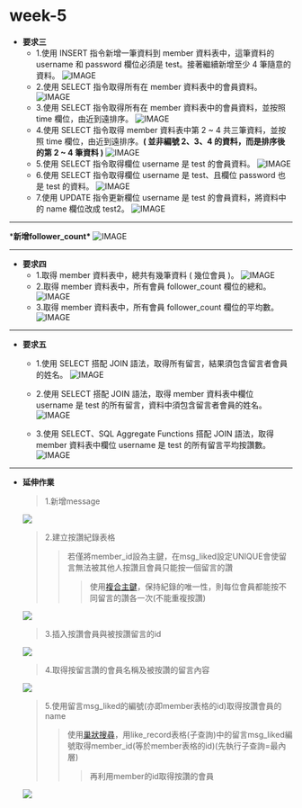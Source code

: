 # week-5
* **要求三**
  * 1.使⽤ INSERT 指令新增⼀筆資料到 member 資料表中，這筆資料的 username 和 password 欄位必須是 test。接著繼續新增⾄少 4 筆隨意的資料。
  ![IMAGE](https://github.com/GemaLuo/week-5/blob/main/%E8%A6%81%E6%B1%82%E4%B8%89-1.png)
  * 2.使⽤ SELECT 指令取得所有在 member 資料表中的會員資料。
  ![IMAGE](https://github.com/GemaLuo/week-5/blob/main/%E8%A6%81%E6%B1%82%E4%B8%89-2.png)
  * 3.使⽤ SELECT 指令取得所有在 member 資料表中的會員資料，並按照 time 欄位，由近到遠排序。
  ![IMAGE](https://github.com/GemaLuo/week-5/blob/main/%E8%A6%81%E6%B1%82%E4%B8%89-3.png)
  * 4.使⽤ SELECT 指令取得 member 資料表中第 2 ~ 4 共三筆資料，並按照 time 欄位，由近到遠排序。**( 並非編號 2、3、4 的資料，⽽是排序後的第 2 ~ 4 筆資料 )**
  ![IMAGE](https://github.com/GemaLuo/week-5/blob/main/%E8%A6%81%E6%B1%82%E4%B8%89-4.png)
  * 5.使⽤ SELECT 指令取得欄位 username 是 test 的會員資料。
  ![IMAGE](https://github.com/GemaLuo/week-5/blob/main/%E8%A6%81%E6%B1%82%E4%B8%89-5.png)
  * 6.使⽤ SELECT 指令取得欄位 username 是 test、且欄位 password 也是 test 的資料。
  ![IMAGE](https://github.com/GemaLuo/week-5/blob/main/%E8%A6%81%E6%B1%82%E4%B8%89-6.png)
  * 7.使⽤ UPDATE 指令更新欄位 username 是 test 的會員資料，將資料中的 name 欄位改成 test2。
  ![IMAGE](https://github.com/GemaLuo/week-5/blob/main/%E8%A6%81%E6%B1%82%E4%B8%89-7.png)
 
--------
  \***新增follower_count\***
  ![IMAGE](https://github.com/GemaLuo/week-5/blob/main/%E8%A6%81%E6%B1%82%E5%9B%9B-%E6%96%B0%E5%A2%9E%E8%BF%BD%E8%B9%A4%E6%95%B8.png)
***
* **要求四**
  * 1.取得 member 資料表中，總共有幾筆資料 ( 幾位會員 )。
  ![IMAGE](https://github.com/GemaLuo/week-5/blob/main/%E8%A6%81%E6%B1%82%E5%9B%9B-1.png)
  * 2.取得 member 資料表中，所有會員 follower_count 欄位的總和。
  ![IMAGE](https://github.com/GemaLuo/week-5/blob/main/%E8%A6%81%E6%B1%82%E5%9B%9B-2.png)
  * 3.取得 member 資料表中，所有會員 follower_count 欄位的平均數。
  ![IMAGE](https://github.com/GemaLuo/week-5/blob/main/%E8%A6%81%E6%B1%82%E5%9B%9B-3.png)
  
***
* **要求五**
  * 1.使⽤ SELECT 搭配 JOIN 語法，取得所有留⾔，結果須包含留⾔者會員的姓名。
  ![IMAGE](https://github.com/GemaLuo/week-5/blob/main/%E8%A6%81%E6%B1%82%E4%BA%94-1.png)
 
  * 2.使⽤ SELECT 搭配 JOIN 語法，取得 member 資料表中欄位 username 是 test 的所有留⾔，資料中須包含留⾔者會員的姓名。
  ![IMAGE](https://github.com/GemaLuo/week-5/blob/main/%E8%A6%81%E6%B1%82%E4%BA%94-2.png)
  
  * 3.使⽤ SELECT、SQL Aggregate Functions 搭配 JOIN 語法，取得 member 資料表中欄位 username 是 test 的所有留⾔平均按讚數。
  ![IMAGE](https://github.com/GemaLuo/week-5/blob/main/%E8%A6%81%E6%B1%82%E4%BA%94-3.png)
  
***
* **延伸作業**
   > 1.新增message
   <img src="https://github.com/GemaLuo/week-5/blob/main/%E5%BB%B6%E4%BC%B8%E4%BD%9C%E6%A5%AD/%E6%96%B0%E5%A2%9Emessage.png" />
 
   > 2.建立按讚紀錄表格
   >> 若僅將member_id設為主鍵，在msg_liked設定UNIQUE會使留言無法被其他人按讚且會員只能按一個留言的讚
   >>> 使用[複合主鍵](https://www.796t.com/content/1544850548.html)，保持紀錄的唯一性，則每位會員都能按不同留言的讚各一次(不能重複按讚)
   <img src="https://github.com/GemaLuo/week-5/blob/main/%E5%BB%B6%E4%BC%B8%E4%BD%9C%E6%A5%AD/1_%E5%BB%BA%E7%AB%8B%E6%8C%89%E8%AE%9A%E7%B4%80%E9%8C%84%E8%A1%A8%E6%A0%BC.png" />
  
   > 3.插入按讚會員與被按讚留言的id
   <img src="https://github.com/GemaLuo/week-5/blob/main/%E5%BB%B6%E4%BC%B8%E4%BD%9C%E6%A5%AD/2_%E6%8F%92%E5%85%A5%E6%8C%89%E8%AE%9A%E6%9C%83%E5%93%A1%E8%88%87%E8%A2%AB%E6%8C%89%E8%AE%9A%E7%95%99%E8%A8%80%E7%9A%84%E8%B3%87%E8%A8%8A.png" />
   
   > 4.取得按留言讚的會員名稱及被按讚的留言內容
   <img src="https://github.com/GemaLuo/week-5/blob/main/%E5%BB%B6%E4%BC%B8%E4%BD%9C%E6%A5%AD/3_%E5%8F%96%E5%BE%97%E6%8C%89%E7%95%99%E8%A8%80%E8%AE%9A%E7%9A%84%E6%9C%83%E5%93%A1%E8%88%87%E8%A2%AB%E6%8C%89%E8%AE%9A%E7%9A%84%E7%95%99%E8%A8%80.png" />
   
   > 5.使用留言msg_liked的編號(亦即member表格的id)取得按讚會員的name
   >> 使用[巢狀搜尋](https://www.gushiciku.cn/pl/gzwb/zh-tw>IN)，用like_record表格(子查詢)中的留言msg_liked編號取得member_id(等於member表格的id)(先執行子查詢=最內層)
   >>> 再利用member的id取得按讚的會員
   <img src="https://github.com/GemaLuo/week-5/blob/main/%E5%BB%B6%E4%BC%B8%E4%BD%9C%E6%A5%AD/4_%E7%94%A8msg_liked%E5%8F%96%E5%BE%97%E6%8C%89%E8%AE%9A%E6%9C%83%E5%93%A1%E5%90%8D%E7%A8%B1.png" />
